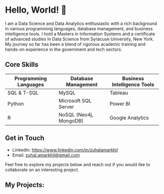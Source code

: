 
# Hello, World! 👋
I am a Data Science and Data Analytics enthusiastic with a rich background in various programming languages, database management, and business intelligence tools. I hold a Masters in Information Systems and a certificate of advanced studies in Data Science from Syracuse University, New York. My journey so far has been a blend of rigorous academic training and hands-on experience in the government and tech sectors.
## Core Skills
| **Programming Languages** | **Database Management**  | **Business Intelligence Tools** |
|---------------------------|---------------------------|---------------------------------|
| SQL & T-SQL              | MySQL                     | Tableau                         |
| Python                   | Microsoft SQL Server      | Power BI                        |
| R                        | NoSQL (Neo4j, MongoDB)    | Google Analytics                |

## Get in Touch
- LinkedIn: https://www.linkedin.com/in/zuhalamarkhil
- Email: zuhal.amarkhil@gmail.com

Feel free to explore my projects below and reach out if you would like to collaborate on an interesting project. 

## My Projects: 
